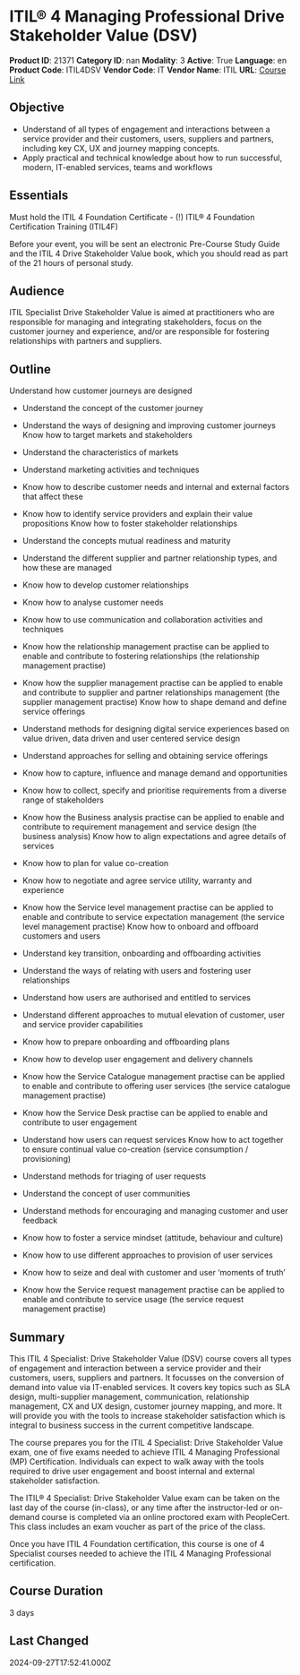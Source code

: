 # ITIL® 4 Managing Professional Drive Stakeholder Value (DSV)

**Product ID**: 21371
**Category ID**: nan
**Modality**: 3
**Active**: True
**Language**: en
**Product Code**: ITIL4DSV
**Vendor Code**: IT
**Vendor Name**: ITIL
**URL**: [Course Link](https://www.fastlaneus.com/course/itil-itil4dsv)

## Objective
- Understand of all types of engagement and interactions between a service provider and their customers, users, suppliers and partners, including key CX, UX and journey mapping concepts.
- Apply practical and technical knowledge about how to run successful, modern, IT-enabled services, teams and workflows

## Essentials
Must hold the ITIL 4 Foundation Certificate - (!) ITIL® 4 Foundation Certification Training (ITIL4F)

Before your event, you will be sent an electronic Pre-Course Study Guide and the ITIL 4 Drive Stakeholder Value book, which you should read as part of the 21 hours of personal study.

## Audience
ITIL Specialist Drive Stakeholder Value is aimed at practitioners who are responsible for managing and integrating stakeholders, focus on the customer journey and experience, and/or are responsible for fostering relationships with partners and suppliers.

## Outline
Understand how customer journeys are designed



- Understand the concept of the customer journey
- Understand the ways of designing and improving customer journeys
Know how to target markets and stakeholders



- Understand the characteristics of markets
- Understand marketing activities and techniques
- Know how to describe customer needs and internal and external factors that affect these
- Know how to identify service providers and explain their value propositions
Know how to foster stakeholder relationships



- Understand the concepts mutual readiness and maturity
- Understand the different supplier and partner relationship types, and how these are managed
- Know how to develop customer relationships
- Know how to analyse customer needs
- Know how to use communication and collaboration activities and techniques
- Know how the relationship management practise can be applied to enable and contribute to fostering relationships (the relationship management practise)
- Know how the supplier management practise can be applied to enable and contribute to supplier and partner relationships management (the supplier management practise)
Know how to shape demand and define service offerings



- Understand methods for designing digital service experiences based on value driven, data driven and user centered service design
- Understand approaches for selling and obtaining service offerings
- Know how to capture, influence and manage demand and opportunities
- Know how to collect, specify and prioritise requirements from a diverse range of stakeholders
- Know how the Business analysis practise can be applied to enable and contribute to requirement management and service design (the business analysis)
Know how to align expectations and agree details of services



- Know how to plan for value co-creation
- Know how to negotiate and agree service utility, warranty and experience
- Know how the Service level management practise can be applied to enable and contribute to service expectation management (the service level management practise)
Know how to onboard and offboard customers and users



- Understand key transition, onboarding and offboarding activities
- Understand the ways of relating with users and fostering user relationships
- Understand how users are authorised and entitled to services
- Understand different approaches to mutual elevation of customer, user and service provider capabilities
- Know how to prepare onboarding and offboarding plans
- Know how to develop user engagement and delivery channels
- Know how the Service Catalogue management practise can be applied to enable and contribute to offering user services (the service catalogue management practise)
- Know how the Service Desk practise can be applied to enable and contribute to user engagement
- Understand how users can request services
Know how to act together to ensure continual value co-creation (service consumption / provisioning)



- Understand methods for triaging of user requests
- Understand the concept of user communities
- Understand methods for encouraging and managing customer and user feedback
- Know how to foster a service mindset (attitude, behaviour and culture)
- Know how to use different approaches to provision of user services
- Know how to seize and deal with customer and user ‘moments of truth’
- Know how the Service request management practise can be applied to enable and contribute to service usage (the service request management practise)

## Summary
This ITIL 4 Specialist: Drive Stakeholder Value (DSV) course covers all types of engagement and interaction between a service provider and their customers, users, suppliers and partners. It focusses on the conversion of demand into value via IT-enabled services. It covers key topics such as SLA design, multi-supplier management, communication, relationship management, CX and UX design, customer journey mapping, and more. It will provide you with the tools to increase stakeholder satisfaction which is integral to business success in the current competitive landscape.

The course prepares you for the ITIL 4 Specialist: Drive Stakeholder Value exam, one of five exams needed to achieve ITIL 4 Managing Professional (MP) Certification. Individuals can expect to walk away with the tools required to drive user engagement and boost internal and external stakeholder satisfaction.

The ITIL® 4 Specialist: Drive Stakeholder Value exam can be taken on the last day of the course (in-class), or any time after the instructor-led or on-demand course is completed via an online proctored exam with PeopleCert. This class includes an exam voucher as part of the price of the class.

Once you have ITIL 4 Foundation certification, this course is one of 4 Specialist courses needed to achieve the ITIL 4 Managing Professional certification.

## Course Duration
3 days

## Last Changed
2024-09-27T17:52:41.000Z
